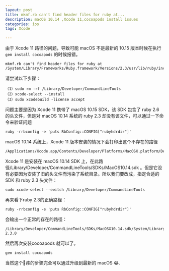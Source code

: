 ```yaml
---
layout: post
title: mkmf.rb can't find header files for ruby at...
description: macOS 10.14 ,Xcode 11,cocoapods install issues
categories: ios
tags: Xcode

---
```

由于 Xcode 11 路径的问题，导致可能 macOS 不是最新的 10.15 版本时候在执行`gem install cocoapods` 的时候报错。

```
mkmf.rb can't find header files for ruby at /System/Library/Frameworks/Ruby.framework/Versions/2.3/usr/lib/ruby/include/ruby.h
```

请尝试以下步骤：
```
（1）sudo rm -rf /Library/Developer/CommandLineTools
（2）xcode-select --install
（3）sudo xcodebuild -license accept
```

问题主要是因为 Xcode 11 携带了 macOS 10.15 SDK，该 SDK 包含了 ruby 2.6 的头文件，但是对 macOS 10.14 系统的 ruby 2.3 却没有该文件，可以通过一下命令来验证问题

```
ruby -rrbconfig -e 'puts RbConfig::CONFIG["rubyhdrdir"]'
```

macOS 10.14 系统上，Xcode 11 版本安装的情况下会打印出这个不存在的路径

```
/Applications/Xcode.app/Contents/Developer/Platforms/MacOSX.platform/Developer/SDKs/MacOSX10.15.sdk/System/Library/Frameworks/Ruby.framework/Versions/
```

Xcode 11 是安装在 macOS 10.14 SDK 上，在此路径/Library/Developer/CommandLineTools/SDKs/MacOS10.14.sdk 。但是它没有必要因为安装了旧的头文件而污染了系统目录。所以我们要改成，指定合适的 SDK 和 ruby 2.3 头文件：

```
sudo xcode-select --switch /Library/Developer/CommandLineTools
```

再来看下ruby 2.3的正确路径：

```
ruby -rrbconfig -e 'puts RbConfig::CONFIG["rubyhdrdir"]'
```

会输出一个正常的存在的路径：

```
/Library/Developer/CommandLineTools/SDKs/MacOSX10.14.sdk/System/Library/Frameworks/Ruby.framework/Versions/2.3/usr/include/ruby-2.3.0
```

然后再次安装cocoapods 就可以了。

```
gem install cocoapods
```

当然这个🥚疼的步骤完全可以通过升级到最新的 macOS 😂.